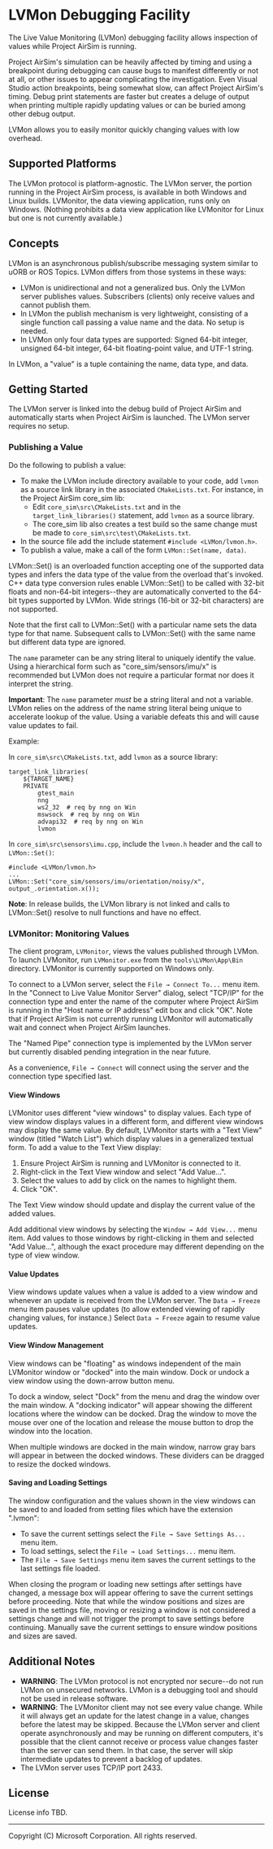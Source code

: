 # LVMon Debugging Facility

The Live Value Monitoring (LVMon) debugging facility allows inspection of values while Project AirSim is running.

Project AirSim's simulation can be heavily affected by timing and using a breakpoint during debugging can cause bugs to manifest differently or not at all, or other issues to appear complicating the investigation.  Even Visual Studio action breakpoints, being somewhat slow, can affect Project AirSim's timing.  Debug print statements are faster but creates a deluge of output when printing multiple rapidly updating values or can be buried among other debug output.

LVMon allows you to easily monitor quickly changing values with low overhead.

## Supported Platforms
The LVMon protocol is platform-agnostic.  The LVMon server, the portion running in the Project AirSim process, is available in both Windows and Linux builds.  LVMonitor, the data viewing application, runs only on Windows.  (Nothing prohibits a data view application like LVMonitor for Linux but one is not currently available.)

## Concepts
LVMon is an asynchronous publish/subscribe messaging system similar to uORB or ROS Topics.  LVMon differs from those systems in these ways:
- LVMon is unidirectional and not a generalized bus.  Only the LVMon server publishes values.  Subscribers (clients) only receive values and cannot publish them.
- In LVMon the publish mechanism is very lightweight, consisting of a single function call passing a value name and the data.  No setup is needed.
- In LVMon only four data types are supported: Signed 64-bit integer, unsigned 64-bit integer, 64-bit floating-point value, and UTF-1 string.

In LVMon, a "value" is a tuple containing the name, data type, and data.

## Getting Started
The LVMon server is linked into the debug build of Project AirSim and automatically starts when Project AirSim is launched.  The LVMon server requires no setup.

### Publishing a Value
Do the following to publish a value:
- To make the LVMon include directory available to your code, add `lvmon` as a source link library in the associated `CMakeLists.txt`.  For instance, in the Project AirSim core_sim lib:
    - Edit `core_sim\src\CMakeLists.txt` and in the `target_link_libraries()` statement, add `lvmon` as a source library.
    - The core_sim lib also creates a test build so the same change must be made to `core_sim\src\test\CMakeLists.txt`.
- In the source file add the include statement `#include <LVMon/lvmon.h>`.
- To publish a value, make a call of the form `LVMon::Set(name, data)`.

LVMon::Set() is an overloaded function accepting one of the supported data types and infers the data type of the value from the overload that's invoked.  C++ data type conversion rules enable LVMon::Set() to be called with 32-bit floats and non-64-bit integers--they are automatically converted to the 64-bit types supported by LVMon.  Wide strings (16-bit or 32-bit characters) are not supported.

Note that the first call to LVMon::Set() with a particular name sets the data type for that name.  Subsequent calls to LVMon::Set() with the same name but different data type are ignored.

The `name` parameter can be any string literal to uniquely identify the value.  Using a hierarchical form such as "core_sim/sensors/imu/x" is recommended but LVMon does not require a particular format nor  does it interpret the string.

**Important**: The `name` parameter _must_ be a string literal and not a variable.  LVMon relies on the address of the name string literal being unique to accelerate lookup of the value.  Using a variable defeats this and will cause value updates to fail.

Example:

In `core_sim\src\CMakeLists.txt`, add `lvmon` as a source library:

    target_link_libraries(
        ${TARGET_NAME}
        PRIVATE
            gtest_main
            nng
            ws2_32  # req by nng on Win
            mswsock  # req by nng on Win
            advapi32  # req by nng on Win
            lvmon

In `core_sim\src\sensors\imu.cpp`, include the `lvmon.h` header and the call to `LVMon::Set()`:

    #include <LVMon/lvmon.h>
    ...
    LVMon::Set("core_sim/sensors/imu/orientation/noisy/x", output_.orientation.x());

**Note**: In release builds, the LVMon library is not linked and calls to LVMon::Set() resolve to null functions and have no effect.


### LVMonitor: Monitoring Values

The client program, `LVMonitor`, views the values published through LVMon.  To launch LVMonitor, run `LVMonitor.exe` from the `tools\LVMon\App\Bin` directory.  LVMonitor is currently supported on Windows only.

To connect to a LVMon server, select the `File → Connect To...` menu item.  In the "Connect to Live Value Monitor Server" dialog, select "TCP/IP" for the connection type and enter the name of the computer where Project AirSim is running in the "Host name or IP address" edit box and click "OK".  Note that if Project AirSim is not currently running LVMonitor will automatically wait and connect when Project AirSim launches.

The "Named Pipe" connection type is implemented by the LVMon server but currently disabled pending integration in the near future.

As a convenience, `File → Connect` will connect using the server and the connection type specified last.
#### View Windows

LVMonitor uses different "view windows" to display values.  Each type of view window displays values in a different form, and different view windows may display the same value.  By default, LVMonitor starts with a "Text View" window (titled "Watch List") which display values in a generalized textual form.  To add a value to the Text View display:
1. Ensure Project AirSim is running and LVMonitor is connected to it.
2. Right-click in the Text View window and select "Add Value...".
3. Select the values to add by click on the names to highlight them.
4. Click "OK".

The Text View window should update and display the current value of the added values.

Add additional view windows by selecting the `Window → Add View...` menu item.  Add values to those windows by right-clicking in them and selected "Add Value...", although the exact procedure may different depending on the type of view window.

#### Value Updates
View windows update values when a value is added to a view window and whenever an update is received from the LVMon server.  The `Data → Freeze` menu item pauses value updates (to allow extended viewing of rapidly changing values, for instance.)  Select `Data → Freeze` again to resume value updates.

#### View Window Management

View windows can be "floating" as windows independent of the main LVMonitor window or "docked" into the main window.  Dock or undock a view window using the down-arrow button menu.

To dock a window, select "Dock" from the menu and drag the window over the main window.  A "docking indicator" will appear showing the different locations where the window can be docked.  Drag the window to move the mouse over one of the location and release the mouse button to drop the window into the location.

When multiple windows are docked in the main window, narrow gray bars will appear in between the docked windows.  These dividers can be dragged to resize the docked windows.

#### Saving and Loading Settings

The window configuration and the values shown in the view windows can be saved to and loaded from setting files which have the extension ".lvmon":
- To save the current settings select the `File → Save Settings As...` menu item.
- To load settings, select the `File → Load Settings...` menu item.
- The `File → Save Settings` menu item saves the current settings to the last settings file loaded.

When closing the program or loading new settings after settings have changed, a message box will appear offering to save the current settings before proceeding.  Note that while the window positions and sizes are saved in the settings file, moving or resizing a window is not considered a settings change and will not trigger the prompt to save settings before continuing.  Manually save the current settings to ensure  window positions and sizes are saved.

## Additional Notes

- **WARNING**: The LVMon protocol is not encrypted nor secure--do not run LVMon on unsecured networks.  LVMon is a debugging tool and should not be used in release software.
- **WARNING**: The LVMonitor client may not see every value change.  While it will always get an update for the latest change in a value, changes before the latest may be skipped.  Because the LVMon server and client operate asynchronously and may be running on different computers, it's possible that the client cannot receive or process value changes faster than the server can send them.  In that case, the server will skip intermediate updates to prevent a backlog of updates.
- The LVMon server uses TCP/IP port 2433.

## License

License info TBD.

---

Copyright (C) Microsoft Corporation.  All rights reserved.
